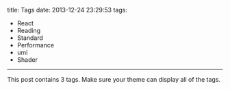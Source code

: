 title: Tags
date: 2013-12-24 23:29:53
tags:
- React
- Reading
- Standard
- Performance
- umi
- Shader
---

This post contains 3 tags. Make sure your theme can display all of the tags.
